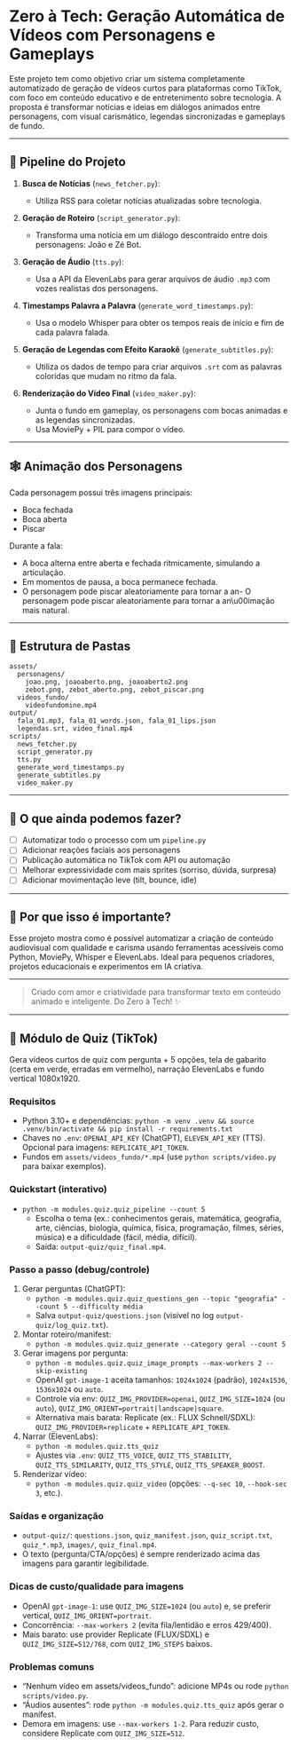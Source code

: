 # Zero à Tech: Geração Automática de Vídeos com Personagens e Gameplays

Este projeto tem como objetivo criar um sistema completamente automatizado de geração de vídeos curtos para plataformas como TikTok, com foco em conteúdo educativo e de entretenimento sobre tecnologia. A proposta é transformar notícias e ideias em diálogos animados entre personagens, com visual carismático, legendas sincronizadas e gameplays de fundo.

---

## 🔄 Pipeline do Projeto

1. **Busca de Notícias** (`news_fetcher.py`):

   * Utiliza RSS para coletar notícias atualizadas sobre tecnologia.

2. **Geração de Roteiro** (`script_generator.py`):

   * Transforma uma notícia em um diálogo descontraído entre dois personagens: João e Zé Bot.

3. **Geração de Áudio** (`tts.py`):

   * Usa a API da ElevenLabs para gerar arquivos de áudio `.mp3` com vozes realistas dos personagens.

4. **Timestamps Palavra a Palavra** (`generate_word_timestamps.py`):

   * Usa o modelo Whisper para obter os tempos reais de início e fim de cada palavra falada.

5. **Geração de Legendas com Efeito Karaokê** (`generate_subtitles.py`):

   * Utiliza os dados de tempo para criar arquivos `.srt` com as palavras coloridas que mudam no ritmo da fala.

6. **Renderização do Vídeo Final** (`video_maker.py`):

   * Junta o fundo em gameplay, os personagens com bocas animadas e as legendas sincronizadas.
   * Usa MoviePy + PIL para compor o vídeo.

---

## 🕸️ Animação dos Personagens

Cada personagem possui três imagens principais:

* Boca fechada
* Boca aberta
* Piscar

Durante a fala:

* A boca alterna entre aberta e fechada ritmicamente, simulando a articulação.
* Em momentos de pausa, a boca permanece fechada.
* O personagem pode piscar aleatoriamente para tornar a an- O personagem pode piscar aleatoriamente para tornar a an\u00imação mais natural.

---

## 📁 Estrutura de Pastas

```
assets/
  personagens/
    joao.png, joaoaberto.png, joaoaberto2.png
    zebot.png, zebot_aberto.png, zebot_piscar.png
  videos_fundo/
    videofundomine.mp4
output/
  fala_01.mp3, fala_01_words.json, fala_01_lips.json
  legendas.srt, video_final.mp4
scripts/
  news_fetcher.py
  script_generator.py
  tts.py
  generate_word_timestamps.py
  generate_subtitles.py
  video_maker.py
```

---

## 🚀 O que ainda podemos fazer?

* [ ] Automatizar todo o processo com um `pipeline.py`
* [ ] Adicionar reações faciais aos personagens
* [ ] Publicação automática no TikTok com API ou automação
* [ ] Melhorar expressividade com mais sprites (sorriso, dúvida, surpresa)
* [ ] Adicionar movimentação leve (tilt, bounce, idle)

---

## 🚀 Por que isso é importante?

Esse projeto mostra como é possível automatizar a criação de conteúdo audiovisual com qualidade e carisma usando ferramentas acessíveis como Python, MoviePy, Whisper e ElevenLabs. Ideal para pequenos criadores, projetos educacionais e experimentos em IA criativa.

---

> Criado com amor e criatividade para transformar texto em conteúdo animado e inteligente. Do Zero à Tech! ✨

---

## 🧩 Módulo de Quiz (TikTok)

Gera vídeos curtos de quiz com pergunta + 5 opções, tela de gabarito (certa em verde, erradas em vermelho), narração ElevenLabs e fundo vertical 1080x1920.

### Requisitos

- Python 3.10+ e dependências: `python -m venv .venv && source .venv/bin/activate && pip install -r requirements.txt`
- Chaves no `.env`: `OPENAI_API_KEY` (ChatGPT), `ELEVEN_API_KEY` (TTS). Opcional para imagens: `REPLICATE_API_TOKEN`.
- Fundos em `assets/videos_fundo/*.mp4` (use `python scripts/video.py` para baixar exemplos).

### Quickstart (interativo)

- `python -m modules.quiz.quiz_pipeline --count 5`
  - Escolha o tema (ex.: conhecimentos gerais, matemática, geografia, arte, ciências, biologia, química, física, programação, filmes, séries, música) e a dificuldade (fácil, média, difícil).
  - Saída: `output-quiz/quiz_final.mp4`.

### Passo a passo (debug/controle)

1) Gerar perguntas (ChatGPT):
   - `python -m modules.quiz.quiz_questions_gen --topic "geografia" --count 5 --difficulty média`
   - Salva `output-quiz/questions.json` (visível no log `output-quiz/log_quiz.txt`).
2) Montar roteiro/manifest:
   - `python -m modules.quiz.quiz_generate --category geral --count 5`
3) Gerar imagens por pergunta:
   - `python -m modules.quiz.quiz_image_prompts --max-workers 2 --skip-existing`
   - OpenAI `gpt-image-1` aceita tamanhos: `1024x1024` (padrão), `1024x1536`, `1536x1024` ou `auto`.
   - Controle via env: `QUIZ_IMG_PROVIDER=openai`, `QUIZ_IMG_SIZE=1024` (ou `auto`), `QUIZ_IMG_ORIENT=portrait|landscape|square`.
   - Alternativa mais barata: Replicate (ex.: FLUX Schnell/SDXL): `QUIZ_IMG_PROVIDER=replicate` + `REPLICATE_API_TOKEN`.
4) Narrar (ElevenLabs):
   - `python -m modules.quiz.tts_quiz`
   - Ajustes via `.env`: `QUIZ_TTS_VOICE`, `QUIZ_TTS_STABILITY`, `QUIZ_TTS_SIMILARITY`, `QUIZ_TTS_STYLE`, `QUIZ_TTS_SPEAKER_BOOST`.
5) Renderizar vídeo:
   - `python -m modules.quiz.quiz_video` (opções: `--q-sec 10`, `--hook-sec 3`, etc.).

### Saídas e organização

- `output-quiz/`: `questions.json`, `quiz_manifest.json`, `quiz_script.txt`, `quiz_*.mp3`, `images/`, `quiz_final.mp4`.
- O texto (pergunta/CTA/opções) é sempre renderizado acima das imagens para garantir legibilidade.

### Dicas de custo/qualidade para imagens

- OpenAI `gpt-image-1`: use `QUIZ_IMG_SIZE=1024` (ou `auto`) e, se preferir vertical, `QUIZ_IMG_ORIENT=portrait`.
- Concorrência: `--max-workers 2` (evita fila/lentidão e erros 429/400).
- Mais barato: use provider Replicate (FLUX/SDXL) e `QUIZ_IMG_SIZE=512/768`, com `QUIZ_IMG_STEPS` baixos.

### Problemas comuns

- “Nenhum vídeo em assets/videos_fundo”: adicione MP4s ou rode `python scripts/video.py`.
- “Áudios ausentes”: rode `python -m modules.quiz.tts_quiz` após gerar o manifest.
- Demora em imagens: use `--max-workers 1-2`. Para reduzir custo, considere Replicate com `QUIZ_IMG_SIZE=512`.
